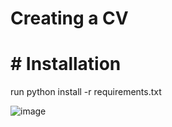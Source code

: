 # Creating a CV
# # Installation
run python install -r requirements.txt

![image](https://user-images.githubusercontent.com/84040445/117870499-def65b80-b2a4-11eb-9dfb-6e6d842117a9.png)
 
 
